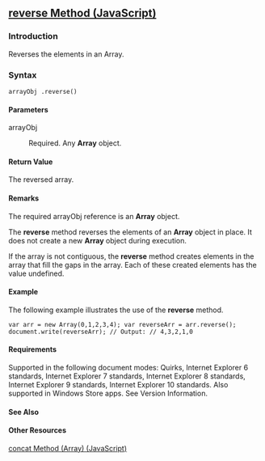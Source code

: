 ## [reverse Method (JavaScript)](reverse-Method.html)

### Introduction 

 Reverses the elements in an Array.

### Syntax 

```
arrayObj .reverse()
```

#### Parameters 

<div id="sectionSection0" class="section" name="collapseableSection" style="" expanded="true">
  <dl class="authored">
    <dt>
      <span class="parameter" sdata="paramReference" xmlns:util="util">arrayObj</span>
    </dt>
    <dd>
      <p xmlns:util="util">
        Required. Any <b>Array</b> object.
      </p>
    </dd>
  </dl>
</div>

#### Return Value 

<div id="returnValueSection" class="section" name="collapseableSection" style="">
  <p xmlns:util="util">
    The reversed array.
  </p>
</div>

#### Remarks 

<div id="languageReferenceRemarksSection" class="section" name="collapseableSection" style="">
  <p xmlns:util="util">
    The required <span class="parameter" sdata="paramReference">arrayObj</span> reference is an <b>Array</b> object.
  </p>
  <p xmlns:util="util">
    The <b>reverse</b> method reverses the elements of an <b>Array</b> object in place. It does not create a new <b>Array</b> object during execution.
  </p>
  <p xmlns:util="util">
    If the array is not contiguous, the <b>reverse</b> method creates elements in the array that fill the gaps in the array. Each of these created elements has the value <span sdata="langKeyword"
    value="undefined"><span class="keyword">undefined</span></span>.
  </p>
</div>

#### Example 

<p xmlns:util="util">
  The following example illustrates the use of the <b>reverse</b> method.
</p>

```
var arr = new Array(0,1,2,3,4); var reverseArr = arr.reverse(); document.write(reverseArr); // Output: // 4,3,2,1,0
```

#### Requirements 

<div id="requirementsTitleSection" class="section" name="collapseableSection" style="">
  <p xmlns:util="util"></p>
  <p>
    Supported in the following document modes: Quirks, Internet Explorer 6 standards, Internet Explorer 7 standards, Internet Explorer 8 standards, Internet Explorer 9 standards, Internet Explorer 10
    standards. Also supported in Windows Store apps. See Version Information.
  </p>
</div>

#### See Also 

<div id="seeAlsoSection" class="section" name="collapseableSection" style="">
  <h4 class="subHeading">
    Other Resources
  </h4>
  <div class="seeAlsoStyle">
    <span sdata="link" xmlns:util="util"><a href="bc2b4a6a-209e-4d59-8c24-59db01d53b1e.htm">concat Method (Array) (JavaScript)</a></span>
  </div>
</div>

